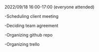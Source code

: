 2022/09/18	16:00-17:00 (everyone attended)

  -Scheduling client meeting
  
  -Deciding team agreement
  
  -Organizing github repo
  
  -Organizing trello
